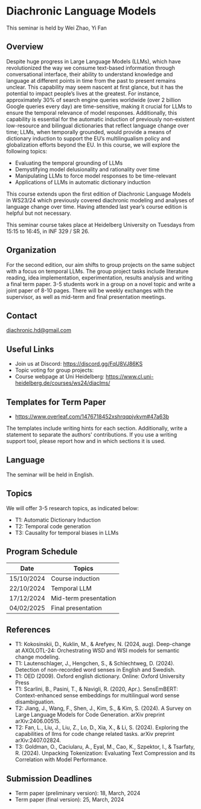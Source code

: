 # Diachronic Language Models 

This seminar is held by Wei Zhao, Yi Fan

## Overview

Despite huge progress in Large Language Models (LLMs), which have revolutionized the way we consume text-based information through conversational interface, their ability to understand knowledge and language at different points in time from the past to present remains unclear. This capability may seem nascent at first glance, but it has the potential to impact people’s lives at the greatest. For instance, approximately 30% of search engine queries worldwide (over 2 billion Google queries every day) are time-sensitive, making it crucial for LLMs to ensure the temporal relevance of model responses. Additionally, this capability is essential for the automatic induction of previously non-existent low-resource and bilingual dictionaries that reflect language change over time; LLMs, when temporally grounded, would provide a means of dictionary induction to support the EU’s multilingualism policy and globalization efforts beyond the EU. In this course, we will explore the following topics:
- Evaluating the temporal grounding of LLMs
- Demystifying model delusionality and rationality over time
- Manipulating LLMs to force model responses to be time-relevant
- Applications of LLMs in automatic dictionary induction

This course extends upon the first edition of Diachronic Language Models in WS23/24 which previously covered diachronic modeling and analyses of language change over time. Having attended last year’s course edition is helpful but not necessary.

This seminar course takes place at Heidelberg University on Tuesdays from 15:15 to 16:45, in INF 329 / SR 26.

## Organization

For the second edition, our aim shifts to group projects on the same subject with a focus on temporal LLMs. The group project tasks include literature reading, idea implementation, experimentation, results analysis and writing a final term paper. 3-5 students work in a group on a novel topic and write a joint paper of 8-10 pages. There will be weekly exchanges with the supervisor, as well as mid-term and final presentation meetings. 

## Contact 
diachronic.hd@gmail.com

## Useful Links
- Join us at Discord: https://discord.gg/FqU8VJ86KS
- Topic voting for group projects: 
- Course webpage at Uni Heidelberg: https://www.cl.uni-heidelberg.de/courses/ws24/diaclms/ 

## Templates for Term Paper
- https://www.overleaf.com/1476718452xshrqqpjvkvm#47a63b

The templates include writing hints for each section. Additionally, write a statement to separate the authors' contributions. If you use a writing support tool, please report how and in which sections it is used.

## Language
The seminar will be held in English.

## Topics
We will offer 3-5 research topics, as indicated below:
- T1: Automatic Dictionary Induction
- T2: Temporal code generation
- T3: Causality for temporal biases in LLMs

## Program Schedule

| Date       | Topics                            |   
|------------|-----------------------------------|
| 15/10/2024 | Course induction |    
| 22/10/2024 | Temporal LLM        | 
| 17/12/2024 | Mid-term presentation        | 
| 04/02/2025 | Final presentation        | 

## References 
- T1: Kokosinskii, D., Kuklin, M., & Arefyev, N. (2024, aug). Deep-change at AXOLOTL-24: Orchestrating WSD and WSI models for semantic change modeling.
- T1: Lautenschlager, J., Hengchen, S., & Schlechtweg, D. (2024). Detection of non-recorded word senses in English and Swedish.
- T1: OED (2009). Oxford english dictionary. Online: Oxford University Press
- T1: Scarlini, B., Pasini, T., & Navigli, R. (2020, Apr.). SensEmBERT: Context-enhanced sense embeddings for multilingual word sense disambiguation.
- T2: Jiang, J., Wang, F., Shen, J., Kim, S., & Kim, S. (2024). A Survey on Large Language Models for Code Generation. arXiv preprint arXiv:2406.00515.
- T2: Fan, L., Liu, J., Liu, Z., Lo, D., Xia, X., & Li, S. (2024). Exploring the capabilities of llms for code change related tasks. arXiv preprint arXiv:2407.02824.
- T3: Goldman, O., Caciularu, A., Eyal, M., Cao, K., Szpektor, I., & Tsarfaty, R. (2024). Unpacking Tokenization: Evaluating Text Compression and its Correlation with Model Performance.
## Submission Deadlines
- Term paper (preliminary version): 18, March, 2024
- Term paper (final version): 25, March, 2024
